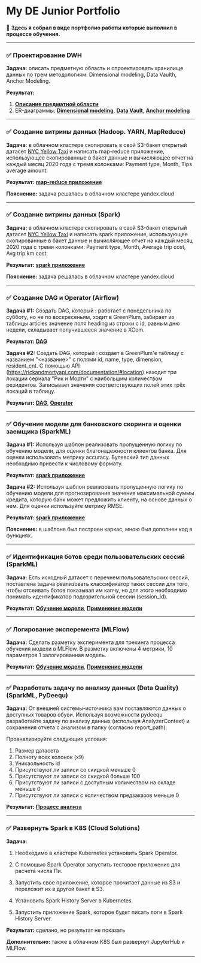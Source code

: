 # My DE Junior Portfolio
📌 **Здесь я собрал в виде портфолио работы которые выполнил в процессе обучения.**

------------

### ✅ Проектирование DWH
**Задача:** описать предметную область и спроектировать хранилище данных по трем методологиям: Dimensional modeling, Data Vaulth, Anchor Modeling.

**Результат:**
1. [**Описание предматной области**](https://github.com/grishasivash/my_dej_portfolio/blob/39ea6649f7ed5cf61fe004fe56ae2db6b8236bd4/dwh_design/%D0%9F%D1%80%D0%B5%D0%B4%D0%BC%D0%B5%D1%82%D0%BD%D0%B0%D1%8F%20%D0%BE%D0%B1%D0%BB%D0%B0%D1%81%D1%82%D1%8C%20%D0%A0%D0%B0%D1%81%D0%BF%D1%80%D0%B5%D0%B4%D0%B5%D0%BB%D0%B5%D0%BD%D0%B8%D0%B5%20%D0%B3%D1%80%D0%B0%D0%BD%D1%82%D0%BE%D0%B2%20%D0%B2%20%D0%A4%D0%BE%D0%BD%D0%B4%D0%B5.pdf "**Описание предматной области**")
2. ER-диаграммы: [**Dimensional modeling**](https://github.com/grishasivash/my_dej_portfolio/blob/39ea6649f7ed5cf61fe004fe56ae2db6b8236bd4/dwh_design/Dimensional%20modeling.jpg "**Dimensional modeling**"), [**Data Vault**](https://github.com/grishasivash/my_dej_portfolio/blob/39ea6649f7ed5cf61fe004fe56ae2db6b8236bd4/dwh_design/Data%20Vaulth.jpg "**Data Vault**"), [**Anchor modeling**](https://github.com/grishasivash/my_projects/blob/7e71e021c1e55ac36b403147c51db2f851fc0234/dwh_design/Anchor%20Modeling.png "Anchor modeling")

------------

### ✅  Создание витрины данных (Hadoop. YARN, MapReduce)

**Задача:** в облачном кластере скопировать в свой S3-бакет открытый датасет [NYC Yellow Taxi](https://www1.nyc.gov/site/tlc/about/tlc-trip-record-data.page "NYC Yellow Taxi") и написать map-reduce приложение, использующее скопированные в бакет данные и вычисляющее отчет на каждый месяц 2020 года с тремя колонками: Payment type, Month, Tips average amount.

**Результат:** [**map-reduce приложение**](https://github.com/grishasivash/my_dej_portfolio/tree/main/mapreduce "**map-reduce приложение**")

**Пояснение:** задача решалась в облачном кластере yandex.cloud

------------

### ✅  Создание витрины данных (Spark)

**Задача:** в облачном кластере скопировать в свой S3-бакет открытый датасет [NYC Yellow Taxi](https://www1.nyc.gov/site/tlc/about/tlc-trip-record-data.page "NYC Yellow Taxi") и написать spark приложение, использующее скопированные в бакет данные и вычисляющее отчет на каждый месяц 2020 года с тремя колонками: Payment type, Month, Average trip cost, Avg trip km cost.

**Результат:** [**spark приложение**](https://github.com/grishasivash/my_dej_portfolio/blob/cee623f91119f721614cac1ccc8e1e8f64548481/spark_job_datamart_nytaxi.py "**spark приложениее**")

**Пояснение:** задача решалась в облачном кластере yandex.cloud

------------

### ✅  Создание DAG и Operator (Airflow)

**Задача #1:** Создать DAG, который : работает с понедельника по субботу, но не по воскресеньям, ходит в GreenPlum, забирает из таблицы articles значение поля heading из строки с id, равным дню недели, складывает получившееся значение в XCom.

**Результат:** [**DAG**](https://github.com/grishasivash/my_dej_portfolio/blob/f674fc5de6371e693303778d2dcc55d56c76b34d/airflow/get_value_from_gp.py "**DAG**")

**Задача #2:** Создать DAG, который : cоздает в GreenPlum'е таблицу с названием "<название>" с полями id, name, type, dimension, resident_cnt. С помощью API (https://rickandmortyapi.com/documentation/#location) находит три локации сериала "Рик и Морти" с наибольшим количеством резидентов. Записывает значения соответствующих полей этих трёх локаций в таблицу. 

**Результат:** [**DAG**](https://github.com/grishasivash/my_dej_portfolio/blob/f674fc5de6371e693303778d2dcc55d56c76b34d/airflow/write_to_gp_from_api.py "**DAG**"), [**Operator**](https://github.com/grishasivash/my_dej_portfolio/blob/f674fc5de6371e693303778d2dcc55d56c76b34d/airflow/g_sivash_4_top3_operator.py "**Operator**")

------------

### ✅  Обучение модели для банковского скоринга и оценки заемщика (SparkML)

**Задача #1:** Используя шаблон реализовать пропущенную логику по обучению модели, для оценки благонадежности клиентов банка. Для оценки использовать метрику accuracy. Булевский тип данных необходимо привести к числовому формату.

**Результат:** [**spark приложение**](https://github.com/grishasivash/my_dej_portfolio/blob/661159d48b9ce6dcabb839ac4c52c8cb1ec022ab/spark_ml/bank_scoring.py "**spark приложениее**")

**Задача #2:** Используя шаблон реализовать пропущенную логику по обучению модели для прогнозирования значения максимальной суммы кредита, которую банк может предложить клиенту, на основе данных о нем.  Для оценки используйте метрику RMSE.

**Результат:** [**spark приложение**](https://github.com/grishasivash/my_dej_portfolio/blob/661159d48b9ce6dcabb839ac4c52c8cb1ec022ab/spark_ml/bank_credit_count.py "**spark приложениее**")

**Пояснение:** в шаблоне был построен каркас, мною был дополнен код в функциях.

------------

### ✅  Идентификация ботов среди пользовательских сессий (SparkML)

**Задача:** Есть исходный датасет с перечнем пользовательских сессий, поставлена задача реализовать классификатор таких сессии для того, чтобы отсеивать ботов показывая им капчу, но для этого необходимо понимать идентификатор подозрительной сессии (session_id). 

**Результат:** [**Обучение модели**](https://github.com/grishasivash/my_dej_portfolio/blob/661159d48b9ce6dcabb839ac4c52c8cb1ec022ab/spark_ml/bot_finder_fit.py "**Обучение модели**"),  [**Применение модели**](https://github.com/grishasivash/my_dej_portfolio/blob/661159d48b9ce6dcabb839ac4c52c8cb1ec022ab/spark_ml/bot_finder_predict.py "**Применение модели**")

------------

### ✅  Логирование эксперемента (MLFlow)

**Задача:** Сделать разметку эксперимента для трекинга процесса обучения модели в MLFlow. В разметку включены 4 метрики, 10 параметров 1 залогированная модель.

**Результат:** [**Обучение модели**](https://github.com/grishasivash/my_dej_portfolio/blob/661159d48b9ce6dcabb839ac4c52c8cb1ec022ab/mlflow/PySparkFit.py "**Обучение модели**"),  [**Применение модели**](https://github.com/grishasivash/my_dej_portfolio/blob/661159d48b9ce6dcabb839ac4c52c8cb1ec022ab/mlflow/PySparkPredict.py "**Применение модели**")

------------

### ✅  Разработать задачу по анализу данных (Data Quality) (SparkML, PyDeequ)

**Задача:** От внешней системы-источника вам поставляются данных о доступных товаров обуви. Используя возможности pydeequ разработайте задачу по анализу данных (используя AnalyzerContext) и сохранения отчета с анализом в папку (согласно report_path).

Проанализируйте следующие  условия:
1) Размер датасета
2) Полноту всех колонок (x9)
3) Уникаольность id
4) Присутствуют ли записи со скидкой меньше 0
5) Присутствуют ли записи со скидкой больше 100
6) Присутствуют ли записи с доступным количеством на складе меньше 0
7) Присутствуют ли записи с количеством предзаказов меньше 0

**Результат:** [**Процесс анализа**](https://github.com/grishasivash/my_dej_portfolio/blob/661159d48b9ce6dcabb839ac4c52c8cb1ec022ab/pydeequ/PySparkAnalayzer.py "**Процесс анализа**")

------------

### ✅  Развернуть Spark в K8S (Cloud Solutions)

**Задача:** 
1. Необходимо в кластере Kubernetes установить Spark Operator.

2. С помощью Spark Operator запустить тестовое приложение для расчета числа Пи.

3. Запустить свое приложение, которое прочитает данные из S3 и переложит их в другой бакет в S3.

4. Установить Spark History Server в Kubernetes.

5. Запустить приложение Spark, которое будет писать логи в Spark History Server.

**Результат:** сделано, но результат не показать

**Дополнительно:** также в облачном K8S был развернут JupyterHub и MLFlow.

------------
